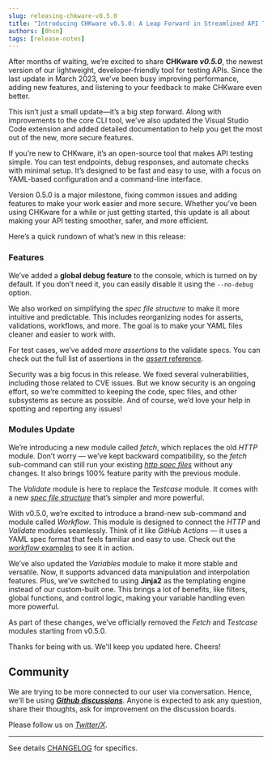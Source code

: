 ```yaml
---
slug: releasing-chkware-v0.5.0
title: "Introducing CHKware v0.5.0: A Leap Forward in Streamlined API Testing"
authors: [0hsn]
tags: [release-notes]
---
```


After months of waiting, we’re excited to share **CHKware _v0.5.0_**, the newest version of our lightweight, developer-friendly tool for testing APIs. Since the last update in March 2023, we’ve been busy improving performance, adding new features, and listening to your feedback to make CHKware even better.

<!-- truncate -->

This isn’t just a small update—it’s a big step forward. Along with improvements to the core CLI tool, we’ve also updated the Visual Studio Code extension and added detailed documentation to help you get the most out of the new, more secure features.

If you’re new to CHKware, it’s an open-source tool that makes API testing simple. You can test endpoints, debug responses, and automate checks with minimal setup. It’s designed to be fast and easy to use, with a focus on YAML-based configuration and a command-line interface.

Version 0.5.0 is a major milestone, fixing common issues and adding features to make your work easier and more secure. Whether you’ve been using CHKware for a while or just getting started, this update is all about making your API testing smoother, safer, and more efficient.

Here’s a quick rundown of what’s new in this release:

### Features

We’ve added a **global debug feature** to the console, which is turned on by default. If you don’t need it, you can easily disable it using the `--no-debug` option.

We also worked on simplifying the _spec file structure_ to make it more intuitive and predictable. This includes reorganizing nodes for asserts, validations, workflows, and more. The goal is to make your YAML files cleaner and easier to work with.

For test cases, we’ve added _more assertions_ to the validate specs. You can check out the full list of assertions in the [_assert_ reference](../docs/references/assertions).

Security was a big focus in this release. We fixed several vulnerabilities, including those related to CVE issues. But we know security is an ongoing effort, so we’re committed to keeping the code, spec files, and other subsystems as secure as possible. And of course, we’d love your help in spotting and reporting any issues!

### Modules Update

We’re introducing a new module called _fetch_, which replaces the old _HTTP_ module. Don’t worry — we’ve kept backward compatibility, so the _fetch_ sub-command can still run your existing [_http spec files_](../docs/examples/http-examples) without any changes. It also brings 100% feature parity with the previous module.

The _Validate_ module is here to replace the _Testcase_ module. It comes with a new [_spec file structure_](../docs/examples/validate-examples) that’s simpler and more powerful.

With v0.5.0, we’re excited to introduce a brand-new sub-command and module called _Workflow_. This module is designed to connect the _HTTP_ and _Validate_ modules seamlessly. Think of it like _GitHub Actions_ — it uses a YAML spec format that feels familiar and easy to use. Check out the [_workflow_ examples](../docs/examples/workflow-examples) to see it in action.

We’ve also updated the _Variables_ module to make it more stable and versatile. Now, it supports advanced data manipulation and interpolation features. Plus, we’ve switched to using **Jinja2** as the templating engine instead of our custom-built one. This brings a lot of benefits, like filters, global functions, and control logic, making your variable handling even more powerful.

As part of these changes, we’ve officially removed the _Fetch_ and _Testcase_ modules starting from v0.5.0.

Thanks for being with us. We'll keep you updated here. Cheers!

## Community

We are trying to be more connected to our user via conversation. Hence, we'll be using [_**Github discussions**_](https://github.com/orgs/chkware/discussions). Anyone is expected to ask any question, share their thoughts, ask for improvement on the discussion boards.

Please follow us on [_Twitter/X_](https://x.com/chkware).

---

See details [CHANGELOG](../docs/changelogs/cli-v0.x) for specifics.
